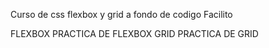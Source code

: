 Curso de css flexbox y grid a fondo de codigo Facilito

FLEXBOX
PRACTICA DE FLEXBOX
GRID
PRACTICA DE GRID
